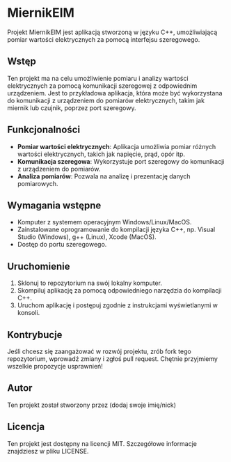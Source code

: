 # MiernikEIM

Projekt MiernikEIM jest aplikacją stworzoną w języku C++, umożliwiającą pomiar wartości elektrycznych za pomocą interfejsu szeregowego.

## Wstęp

Ten projekt ma na celu umożliwienie pomiaru i analizy wartości elektrycznych za pomocą komunikacji szeregowej z odpowiednim urządzeniem. Jest to przykładowa aplikacja, która może być wykorzystana do komunikacji z urządzeniem do pomiarów elektrycznych, takim jak miernik lub czujnik, poprzez port szeregowy.

## Funkcjonalności

- **Pomiar wartości elektrycznych**: Aplikacja umożliwia pomiar różnych wartości elektrycznych, takich jak napięcie, prąd, opór itp.
- **Komunikacja szeregowa**: Wykorzystuje port szeregowy do komunikacji z urządzeniem do pomiarów.
- **Analiza pomiarów**: Pozwala na analizę i prezentację danych pomiarowych.

## Wymagania wstępne

- Komputer z systemem operacyjnym Windows/Linux/MacOS.
- Zainstalowane oprogramowanie do kompilacji języka C++, np. Visual Studio (Windows), g++ (Linux), Xcode (MacOS).
- Dostęp do portu szeregowego.

## Uruchomienie

1. Sklonuj to repozytorium na swój lokalny komputer.
2. Skompiluj aplikację za pomocą odpowiedniego narzędzia do kompilacji C++.
3. Uruchom aplikację i postępuj zgodnie z instrukcjami wyświetlanymi w konsoli.

## Kontrybucje

Jeśli chcesz się zaangażować w rozwój projektu, zrób fork tego repozytorium, wprowadź zmiany i zgłoś pull request. Chętnie przyjmiemy wszelkie propozycje usprawnień!

## Autor

Ten projekt został stworzony przez (dodaj swoje imię/nick)

## Licencja

Ten projekt jest dostępny na licencji MIT. Szczegółowe informacje znajdziesz w pliku LICENSE.
